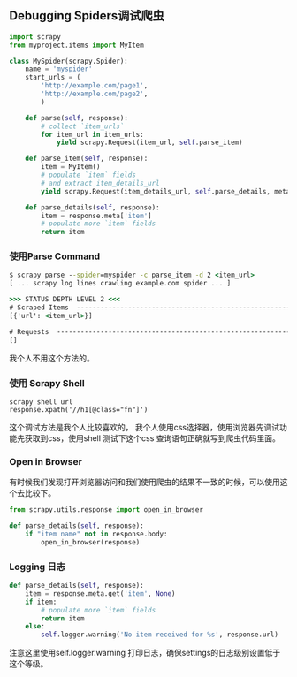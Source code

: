## Debugging Spiders调试爬虫

```python
import scrapy
from myproject.items import MyItem

class MySpider(scrapy.Spider):
    name = 'myspider'
    start_urls = (
        'http://example.com/page1',
        'http://example.com/page2',
        )

    def parse(self, response):
        # collect `item_urls`
        for item_url in item_urls:
            yield scrapy.Request(item_url, self.parse_item)

    def parse_item(self, response):
        item = MyItem()
        # populate `item` fields
        # and extract item_details_url
        yield scrapy.Request(item_details_url, self.parse_details, meta={'item': item})

    def parse_details(self, response):
        item = response.meta['item']
        # populate more `item` fields
        return item
```
### 使用Parse Command
```cmd
$ scrapy parse --spider=myspider -c parse_item -d 2 <item_url>
[ ... scrapy log lines crawling example.com spider ... ]

>>> STATUS DEPTH LEVEL 2 <<<
# Scraped Items  ------------------------------------------------------------
[{'url': <item_url>}]

# Requests  -----------------------------------------------------------------
[]
```
我个人不用这个方法的。

### 使用 Scrapy Shell

```
scrapy shell url
response.xpath('//h1[@class="fn"]')
```
这个调试方法是我个人比较喜欢的， 我个人使用css选择器，使用浏览器先调试功能先获取到css，使用shell 测试下这个css 查询语句正确就写到爬虫代码里面。

### Open in Browser 

有时候我们发现打开浏览器访问和我们使用爬虫的结果不一致的时候，可以使用这个去比较下。
```python
from scrapy.utils.response import open_in_browser

def parse_details(self, response):
    if "item name" not in response.body:
        open_in_browser(response)
```


### Logging 日志

```python
def parse_details(self, response):
    item = response.meta.get('item', None)
    if item:
        # populate more `item` fields
        return item
    else:
        self.logger.warning('No item received for %s', response.url)
```
注意这里使用self.logger.warning 打印日志，确保settings的日志级别设置低于这个等级。
